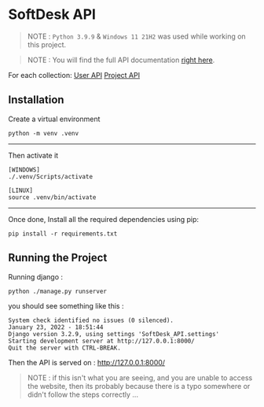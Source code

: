 # SoftDesk API

> NOTE : `Python 3.9.9` & `Windows 11 21H2` was used while working on this project.

> NOTE : You will find the full API documentation [right here](https://www.postman.com/phonemicrowave/workspace/softdesk-api/api/668c0f9e-dc09-4c2d-a81e-b03077f93630/version/6588de8a-93c1-445c-8d24-bb6c7fa18779).

For each collection:
[User API](https://documenter.getpostman.com/view/7297696/UVeAw9GE)
[Project API](https://documenter.getpostman.com/view/7297696/UVXokDfF)

## Installation

Create a virtual environment

```
python -m venv .venv
```

---

Then activate it

```
[WINDOWS]
./.venv/Scripts/activate

[LINUX]
source .venv/bin/activate
```

---

Once done, Install all the required dependencies using pip:

```
pip install -r requirements.txt
```

## Running the Project

Running django :

```
python ./manage.py runserver
```

you should see something like this :

```
System check identified no issues (0 silenced).
January 23, 2022 - 18:51:44
Django version 3.2.9, using settings 'SoftDesk_API.settings'
Starting development server at http://127.0.0.1:8000/
Quit the server with CTRL-BREAK.
```

Then the API is served on : http://127.0.0.1:8000/

> NOTE : if this isn't what you are seeing, and you are unable to access the website, then its probably because there is a typo somewhere or didn't follow the steps correctly ...
